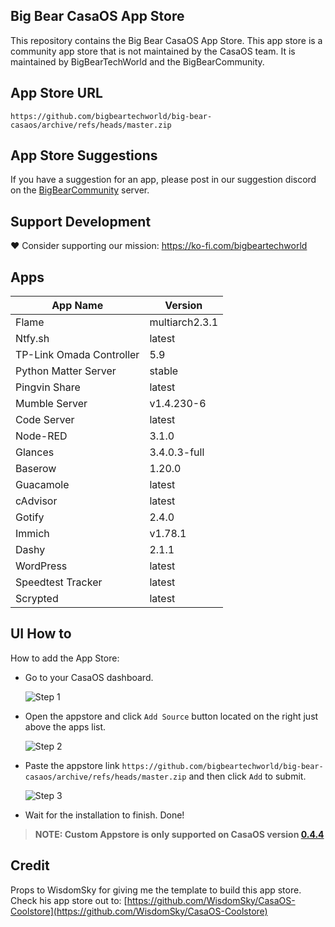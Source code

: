 ## Big Bear CasaOS App Store

This repository contains the Big Bear CasaOS App Store. This app store is a community app store that is not maintained by the CasaOS team. It is maintained by BigBearTechWorld and the BigBearCommunity.

## App Store URL

```text
https://github.com/bigbeartechworld/big-bear-casaos/archive/refs/heads/master.zip
```

## App Store Suggestions

If you have a suggestion for an app, please post in our suggestion discord on the [BigBearCommunity](https://discord.gg/ykwA7wsnP8) server.

## Support Development

❤️ Consider supporting our mission: https://ko-fi.com/bigbeartechworld

## Apps

| App Name                 | Version        |
| ------------------------ | -------------- |
| Flame                    | multiarch2.3.1 |
| Ntfy.sh                  | latest         |
| TP-Link Omada Controller | 5.9            |
| Python Matter Server     | stable         |
| Pingvin Share            | latest         |
| Mumble Server            | v1.4.230-6     |
| Code Server              | latest         |
| Node-RED                 | 3.1.0          |
| Glances                  | 3.4.0.3-full   |
| Baserow                  | 1.20.0         |
| Guacamole                | latest         |
| cAdvisor                 | latest         |
| Gotify                   | 2.4.0          |
| Immich                   | v1.78.1        |
| Dashy                    | 2.1.1          |
| WordPress                | latest         |
| Speedtest Tracker        | latest         |
| Scrypted                 | latest         |

## UI How to

How to add the App Store:

- Go to your CasaOS dashboard.

  ![Step 1](https://raw.githubusercontent.com/WisdomSky/CasaOS-LinuxServer-AppStore/main/tip-1.jpg)

- Open the appstore and click `Add Source` button located on the right just above the apps list.

  ![Step 2](https://raw.githubusercontent.com/WisdomSky/CasaOS-LinuxServer-AppStore/main/tip-2.jpg)

- Paste the appstore link `https://github.com/bigbeartechworld/big-bear-casaos/archive/refs/heads/master.zip` and then click `Add` to submit.

  ![Step 3](https://raw.githubusercontent.com/WisdomSky/CasaOS-LinuxServer-AppStore/main/tip-3.jpg)

- Wait for the installation to finish. Done!

> **NOTE: Custom Appstore is only supported on CasaOS version [0.4.4](https://blog.casaos.io/blog/32.html)**

## Credit

Props to WisdomSky for giving me the template to build this app store. Check his app store out to: [https://github.com/WisdomSky/CasaOS-Coolstore](https://github.com/WisdomSky/CasaOS-Coolstore)
